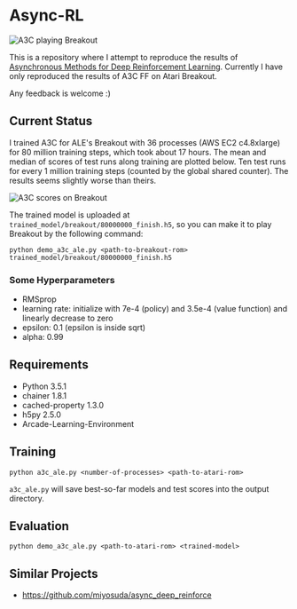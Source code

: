 # Async-RL

![A3C playing Breakout](https://raw.githubusercontent.com/muupan/async-rl/master/trained_model/breakout/animation.gif)

This is a repository where I attempt to reproduce the results of [Asynchronous Methods for Deep Reinforcement Learning](http://arxiv.org/abs/1602.01783). Currently I have only reproduced the results of A3C FF on Atari Breakout.

Any feedback is welcome :)

## Current Status

I trained A3C for ALE's Breakout with 36 processes (AWS EC2 c4.8xlarge) for 80 million training steps, which took about 17 hours. The mean and median of scores of test runs along training are plotted below. Ten test runs for every 1 million training steps (counted by the global shared counter). The results seems slightly worse than theirs.

![A3C scores on Breakout](https://raw.githubusercontent.com/muupan/async-rl/master/trained_model/breakout/scores.txt.png)

The trained model is uploaded at `trained_model/breakout/80000000_finish.h5`, so you can make it to play Breakout by the following command:

```
python demo_a3c_ale.py <path-to-breakout-rom> trained_model/breakout/80000000_finish.h5
```

### Some Hyperparameters

- RMSprop
 - learning rate: initialize with 7e-4 (policy) and 3.5e-4 (value function) and linearly decrease to zero
 - epsilon: 0.1 (epsilon is inside sqrt)
 - alpha: 0.99

## Requirements

- Python 3.5.1
- chainer 1.8.1
- cached-property 1.3.0
- h5py 2.5.0
- Arcade-Learning-Environment

## Training

```
python a3c_ale.py <number-of-processes> <path-to-atari-rom>
```

`a3c_ale.py` will save best-so-far models and test scores into the output directory.

## Evaluation

```
python demo_a3c_ale.py <path-to-atari-rom> <trained-model>
```

## Similar Projects

- https://github.com/miyosuda/async_deep_reinforce
